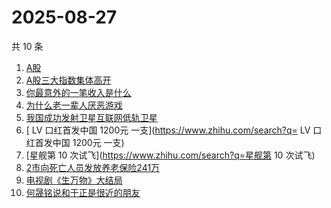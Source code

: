 # 2025-08-27

共 10 条

<!-- BEGIN -->
<!-- 最后更新时间 Wed Aug 27 2025 01:07:27 GMT+0800 (China Standard Time) -->

1. [A股](https://www.zhihu.com/search?q=A股)
1. [A股三大指数集体高开](https://www.zhihu.com/search?q=A股三大指数集体高开)
1. [你最意外的一笔收入是什么](https://www.zhihu.com/search?q=你最意外的一笔收入是什么)
1. [为什么老一辈人厌恶游戏](https://www.zhihu.com/search?q=为什么老一辈人厌恶游戏)
1. [我国成功发射卫星互联网低轨卫星](https://www.zhihu.com/search?q=我国成功发射卫星互联网低轨卫星)
1. [ LV 口红首发中国 1200元 一支](https://www.zhihu.com/search?q= LV
   口红首发中国 1200元 一支)
1. [星舰第 10 次试飞](https://www.zhihu.com/search?q=星舰第 10 次试飞)
1. [2市向死亡人员发放养老保险241万](https://www.zhihu.com/search?q=2市向死亡人员发放养老保险241万)
1. [电视剧《生万物》大结局](https://www.zhihu.com/search?q=电视剧《生万物》大结局)
1. [何晟铭说和于正是很近的朋友](https://www.zhihu.com/search?q=何晟铭说和于正是很近的朋友)

<!-- END -->
